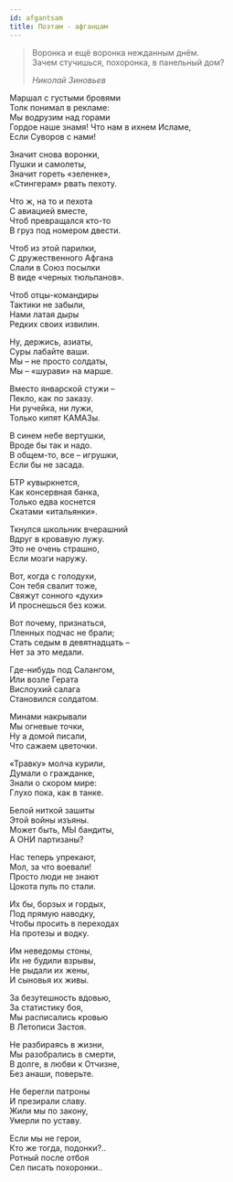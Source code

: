 ```yaml
---
id: afgantsam
title: Поэтам - афганцам
---
```


> Воронка и ещё воронка нежданным днём.\
> Зачем стучишься, похоронка, в панельный дом?
>
> _Николай Зиновьев_

Маршал с густыми бровями\
Толк понимал в рекламе:\
Мы водрузим над горами\
Гордое наше знамя!
Что нам в ихнем Исламе,\
Если Суворов с нами!

Значит снова воронки,\
Пушки и самолеты,\
Значит гореть «зеленке»,\
«Стингерам» рвать пехоту.

Что ж, на то и пехота\
С авиацией вместе,\
Чтоб превращался кто-то\
В груз под номером двести.

Чтоб из этой парилки,\
С дружественного Афгана\
Слали в Союз посылки\
В виде «черных тюльпанов».

Чтоб отцы-командиры\
Тактики не забыли,\
Нами латая дыры\
Редких своих извилин.

Ну, держись, азиаты,\
Суры лабайте ваши.\
Мы – не просто солдаты,\
Мы – «шурави» на марше.

Вместо январской стужи –\
Пекло, как по заказу.\
Ни ручейка, ни лужи,\
Только кипят КАМАЗы.

В синем небе вертушки,\
Вроде бы так и надо.\
В общем-то, все – игрушки,\
Если бы не засада.

БТР кувыркнется,\
Как консервная банка,\
Только едва коснется\
Скатами «итальянки».

Ткнулся школьник вчерашний\
Вдруг в кровавую лужу.\
Это не очень страшно,\
Если мозги наружу.

Вот, когда с голодухи,\
Сон тебя свалит тоже,\
Свяжут сонного «духи»\
И проснешься без кожи.

Вот почему, признаться,\
Пленных подчас не брали;\
Стать седым в девятнадцать –\
Нет за это медали.

Где-нибудь под Салангом,\
Или возле Герата\
Вислоухий салага\
Становился солдатом.

Минами накрывали\
Мы огневые точки,\
Ну а домой писали,\
Что сажаем цветочки.

«Травку» молча курили,\
Думали о гражданке,\
Знали о скором мире:\
Глухо пока, как в танке.

Белой ниткой зашиты\
Этой войны изъяны.\
Может быть, МЫ бандиты,\
А ОНИ партизаны?

Нас теперь упрекают,\
Мол, за что воевали!\
Просто люди не знают\
Цокота пуль по стали.

Их бы, борзых и гордых,\
Под прямую наводку,\
Чтобы просить в переходах\
На протезы и водку.

Им неведомы стоны,\
Их не будили взрывы,\
Не рыдали их жены,\
И сыновья их живы.

За безутешность вдовью,\
За статистику боя,\
Мы расписались кровью\
В Летописи Застоя.

Не разбираясь в жизни,\
Мы разобрались в смерти,\
В долге, в любви к Отчизне,\
Без анаши, поверьте.

Не берегли патроны\
И презирали славу.\
Жили мы по закону,\
Умерли по уставу.

Если мы не герои,\
Кто же тогда, подонки?..\
Ротный после отбоя\
Сел писать похоронки..
